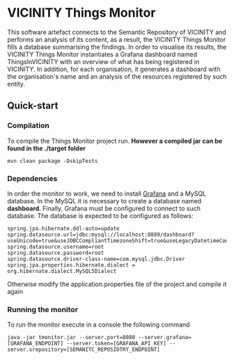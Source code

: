 # VICINITY Things Monitor

This software artefact connects to the Semantic Repository of VICINITY and performs an analysis of its content, as a result, the VICINITY Things Monitor fills a database summarising the findings. In order to visualise its results, the VICINITY Things Monitor instantiates a Grafana dashboard named ThingsInVICINITY with an overview of what has being registered in VICINITY. In addition, for each organisation, it generates a dashboard with the organisation's name and an analysis of the resources registered by such entity.

## Quick-start

### Compilation
To compile the Things Monitor project run. **However a compiled jar can be found in the ./target folder**

```
mvn clean package -DskipTests
```

### Dependencies

In order the monitor to work, we need to install [Grafana](https://grafana.com/) and a MySQL database. In the MySQL it is necessary to create a database named **dashboard**. Finally, Grafana must be configured to connect to such database. The database is expected to be configured as follows:

```
spring.jpa.hibernate.ddl-auto=update
spring.datasource.url=jdbc:mysql://localhost:8889/dashboard?useUnicode=true&useJDBCCompliantTimezoneShift=true&useLegacyDatetimeCode=false&serverTimezone=UTC
spring.datasource.username=root
spring.datasource.password=root
spring.datasource.driver-class-name=com.mysql.jdbc.Driver
spring.jpa.properties.hibernate.dialect = org.hibernate.dialect.MySQL5Dialect
```

Otherwise modify the application.properties file of the project and compile it again

### Running the monitor

To run the monitor execute in a console the following command
```
java -jar tmonitor.jar --server.port=8080 --server.grafana=[GRAFANA_ENDPOINT] --server.token=[GRAFANA_API_KEY] --server.srepository=[SEMANITC_REPOSIOTRY_ENDPOINT]
```


